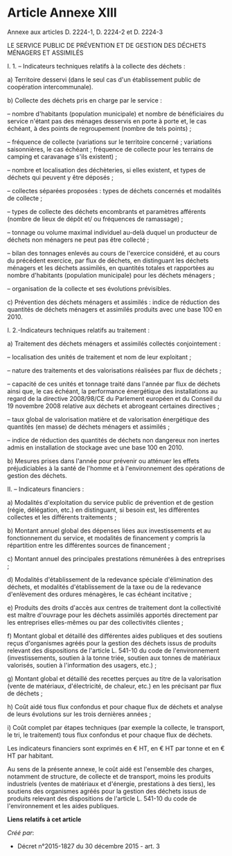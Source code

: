 # Article Annexe XIII

Annexe aux articles D. 2224-1, D. 2224-2 et D. 2224-3

LE SERVICE PUBLIC DE PRÉVENTION ET DE GESTION DES DÉCHETS MÉNAGERS ET ASSIMILÉS

I. 1. – Indicateurs techniques relatifs à la collecte des déchets :

a) Territoire desservi (dans le seul cas d'un établissement public de coopération intercommunale).

b) Collecte des déchets pris en charge par le service :

– nombre d'habitants (population municipale) et nombre de bénéficiaires du service n'étant pas des ménages desservis en porte
à porte et, le cas échéant, à des points de regroupement (nombre de tels points) ;

– fréquence de collecte (variations sur le territoire concerné ; variations saisonnières, le cas échéant ; fréquence de
collecte pour les terrains de camping et caravanage s'ils existent) ;

– nombre et localisation des déchèteries, si elles existent, et types de déchets qui peuvent y être déposés ;

– collectes séparées proposées : types de déchets concernés et modalités de collecte ;

– types de collecte des déchets encombrants et paramètres afférents (nombre de lieux de dépôt et/ ou fréquences de
ramassage) ;

– tonnage ou volume maximal individuel au-delà duquel un producteur de déchets non ménagers ne peut pas être collecté ;

– bilan des tonnages enlevés au cours de l'exercice considéré, et au cours du précédent exercice, par flux de déchets, en
distinguant les déchets ménagers et les déchets assimilés, en quantités totales et rapportées au nombre d'habitants
(population municipale) pour les déchets ménagers ;

– organisation de la collecte et ses évolutions prévisibles.

c) Prévention des déchets ménagers et assimilés : indice de réduction des quantités de déchets ménagers et assimilés produits
avec une base 100 en 2010.

I. 2.-Indicateurs techniques relatifs au traitement :

a) Traitement des déchets ménagers et assimilés collectés conjointement :

– localisation des unités de traitement et nom de leur exploitant ;

– nature des traitements et des valorisations réalisées par flux de déchets ;

– capacité de ces unités et tonnage traité dans l'année par flux de déchets ainsi que, le cas échéant, la performance
énergétique des installations au regard de la directive 2008/98/CE du Parlement européen et du Conseil du 19 novembre 2008
relative aux déchets et abrogeant certaines directives ;

– taux global de valorisation matière et de valorisation énergétique des quantités (en masse) de déchets ménagers et
assimilés ;

– indice de réduction des quantités de déchets non dangereux non inertes admis en installation de stockage avec une base 100
en 2010.

b) Mesures prises dans l'année pour prévenir ou atténuer les effets préjudiciables à la santé de l'homme et à l'environnement
des opérations de gestion des déchets.

II. – Indicateurs financiers :

a) Modalités d'exploitation du service public de prévention et de gestion (régie, délégation, etc.) en distinguant, si besoin
est, les différentes collectes et les différents traitements ;

b) Montant annuel global des dépenses liées aux investissements et au fonctionnement du service, et modalités de financement
y compris la répartition entre les différentes sources de financement ;

c) Montant annuel des principales prestations rémunérées à des entreprises ;

d) Modalités d'établissement de la redevance spéciale d'élimination des déchets, et modalités d'établissement de la taxe ou
de la redevance d'enlèvement des ordures ménagères, le cas échéant incitative ;

e) Produits des droits d'accès aux centres de traitement dont la collectivité est maître d'ouvrage pour les déchets assimilés
apportés directement par les entreprises elles-mêmes ou par des collectivités clientes ;

f) Montant global et détaillé des différentes aides publiques et des soutiens reçus d'organismes agréés pour la gestion des
déchets issus de produits relevant des dispositions de l'article L. 541-10 du code de l'environnement (investissements,
soutien à la tonne triée, soutien aux tonnes de matériaux valorisés, soutien à l'information des usagers, etc.) ;

g) Montant global et détaillé des recettes perçues au titre de la valorisation (vente de matériaux, d'électricité, de
chaleur, etc.) en les précisant par flux de déchets ;

h) Coût aidé tous flux confondus et pour chaque flux de déchets et analyse de leurs évolutions sur les trois dernières
années ;

i) Coût complet par étapes techniques (par exemple la collecte, le transport, le tri, le traitement) tous flux confondus et
pour chaque flux de déchets.

Les indicateurs financiers sont exprimés en € HT, en € HT par tonne et en € HT par habitant.

Au sens de la présente annexe, le coût aidé est l'ensemble des charges, notamment de structure, de collecte et de transport,
moins les produits industriels (ventes de matériaux et d'énergie, prestations à des tiers), les soutiens des organismes
agréés pour la gestion des déchets issus de produits relevant des dispositions de l'article L. 541-10 du code de
l'environnement et les aides publiques.

**Liens relatifs à cet article**

_Créé par_:

  - Décret n°2015-1827 du 30 décembre 2015 - art. 3
